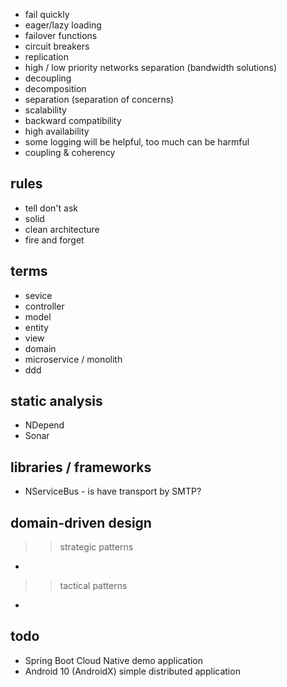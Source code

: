 - fail quickly
- eager/lazy loading
- failover functions
- circuit breakers
- replication
- high / low priority networks separation (bandwidth solutions)
- decoupling
- decomposition
- separation (separation of concerns)
- scalability
- backward compatibility
- high availability
- some logging will be helpful, too much can be harmful
- coupling & coherency

## rules
- tell don't ask
- solid
- clean architecture
- fire and forget


## terms
- sevice  
- controller  
- model   
- entity  
- view    
- domain  
- microservice / monolith  
- ddd 

## static analysis
- NDepend
- Sonar

## libraries / frameworks
- NServiceBus - is have transport by SMTP?

## domain-driven design
>> strategic patterns
- 


>> tactical patterns
- 




## todo
- Spring Boot Cloud Native demo application
- Android 10 (AndroidX) simple distributed application